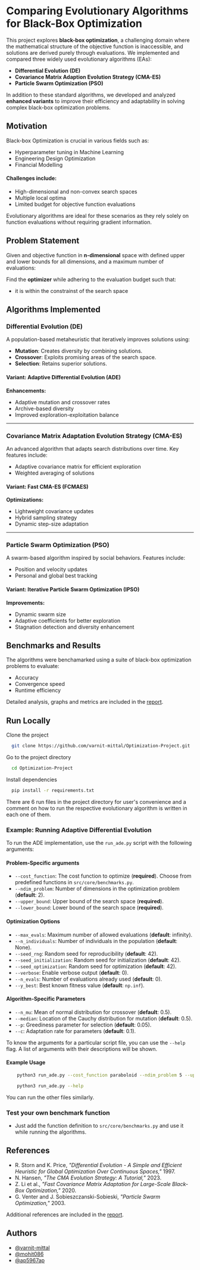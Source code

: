# Comparing Evolutionary Algorithms for Black-Box Optimization


This project explores **black-box optimization**, a challenging domain where the mathematical structure of the objective function is inaccessible, and solutions are derived purely through evaluations. We implemented and compared three widely used evolutionary algorithms (EAs):

- **Differential Evolution (DE)**
- **Covariance Matrix Adaption Evolution Strategy (CMA-ES)**
- **Particle Swarm Optimization (PSO)**

In addition to these standard algorithms, we developed and analyzed **enhanced variants** to improve their efficiency and adaptability in solving complex black-box optimization problems.

## Motivation

Black-box Optimization is crucial in various fields such as:

- Hyperparameter tuning in Machine Learning 
- Engineering Design Optimization
- Financial Modelling

#### Challenges include:

- High-dimensional and non-convex search spaces 
- Multiple local optima 
- Limited budget for objective function evaluations

Evolutionary algorithms are ideal for these scenarios as they rely solely on function evaluations without requiring gradient information.

## Problem Statement

Given and objective function in **n-dimensional** space with defined upper and lower bounds for all dimensions, and a maximum number of evaluations:

Find the **optimizer** while adhering to the evaluation budget such that:

- it is within the constrainst of the search space

## Algorithms Implemented

### Differential Evolution (DE)

A population-based metaheuristic that iteratively improves solutions using:

- **Mutation**: Creates diversity by combining solutions.
- **Crossover**: Exploits promising areas of the search space.
- **Selection**: Retains superior solutions.

#### Variant: Adaptive Differential Evolution (ADE)

**Enhancements:**

- Adaptive mutation and crossover rates  
- Archive-based diversity  
- Improved exploration-exploitation balance  

---

### Covariance Matrix Adaptation Evolution Strategy (CMA-ES)

An advanced algorithm that adapts search distributions over time. Key features include:

- Adaptive covariance matrix for efficient exploration  
- Weighted averaging of solutions  

#### Variant: Fast CMA-ES (FCMAES)

**Optimizations:**

- Lightweight covariance updates  
- Hybrid sampling strategy  
- Dynamic step-size adaptation  

---

### Particle Swarm Optimization (PSO)

A swarm-based algorithm inspired by social behaviors. Features include:

- Position and velocity updates  
- Personal and global best tracking  

#### Variant: Iterative Particle Swarm Optimization (IPSO)

**Improvements:**

- Dynamic swarm size  
- Adaptive coefficients for better exploration  
- Stagnation detection and diversity enhancement  

## Benchmarks and Results

The algorithms were benchamarked using a suite of black-box optimization problems to evaluate:

- Accuracy
- Convergence speed
- Runtime efficiency

Detailed analysis, graphs and metrics are included in the [report](https://github.com/varnit-mittal/Optimization-Project/blob/main/Report.pdf).


## Run Locally

Clone the project

```bash
  git clone https://github.com/varnit-mittal/Optimization-Project.git
```

Go to the project directory

```bash
  cd Optimization-Project
```

Install dependencies

```bash
  pip install -r requirements.txt
```

There are 6 run files in the project directory for user's convenience and a comment on how to run the respective evolutionary algorithm is written in each one of them.

### Example: Running Adaptive Differential Evolution

To run the ADE implementation, use the `run_ade.py` script with the following arguments:

#### Problem-Specific arguments

- `--cost_function`: The cost function to optimize (**required**). Choose from predefined functions in `src/core/benchmarks.py`.
- `--ndim_problem`: Number of dimensions in the optimization problem (**default**: 2).
- `--upper_bound`: Upper bound of the search space (**required**).
- `--lower_bound`: Lower bound of the search space (**required**).

#### Optimization Options

- `--max_evals`: Maximum number of allowed evaluations (**default**: infinity).  
- `--n_individuals`: Number of individuals in the population (**default**: None).  
- `--seed_rng`: Random seed for reproducibility (**default**: 42).  
- `--seed_initialization`: Random seed for initialization (**default**: 42).  
- `--seed_optimization`: Random seed for optimization (**default**: 42).  
- `--verbose`: Enable verbose output (**default**: 0).  
- `--n_evals`: Number of evaluations already used (**default**: 0).  
- `--y_best`: Best known fitness value (**default**: `np.inf`).  

#### Algorithm-Specific Parameters

- `--n_mu`: Mean of normal distribution for crossover (**default**: 0.5).  
- `--median`: Location of the Cauchy distribution for mutation (**default**: 0.5).  
- `--p`: Greediness parameter for selection (**default**: 0.05).  
- `--c`: Adaptation rate for parameters (**default**: 0.1).

To know the arguments for a particular script file, you can use the `--help` flag. A list of arguments with their descriptions will be shown.

#### Example Usage

```bash
    python3 run_ade.py --cost_function paraboloid --ndim_problem 5 --upper_bound 100 --lower_bound -100 --n_individuals 5  --n_mu 0.6 --median 0.4 --p 0.1 --c 0.05  --max_evals 1000 --verbose 10
```

```bash
    python3 run_ade.py --help
```

You can run the other files similarly.

### Test your own benchmark function

- Just add the function definition to `src/core/benchmarks.py` and use it while running the algorithms.

## References

- R. Storn and K. Price, *"Differential Evolution - A Simple and Efficient Heuristic for Global Optimization Over Continuous Spaces,"* 1997.  
- N. Hansen, *"The CMA Evolution Strategy: A Tutorial,"* 2023.  
- Z. Li et al., *"Fast Covariance Matrix Adaptation for Large-Scale Black-Box Optimization,"* 2020.  
- G. Venter and J. Sobieszczanski-Sobieski, *"Particle Swarm Optimization,"* 2003.  

Additional references are included in the [report](https://github.com/varnit-mittal/Optimization-Project/blob/main/Report.pdf).



## Authors

- [@varnit-mittal](https://github.com/varnit-mittal)
- [@mohit086](https://github.com/mohit086)
- [@ap5967ap](https://github.com/ap5967ap)

